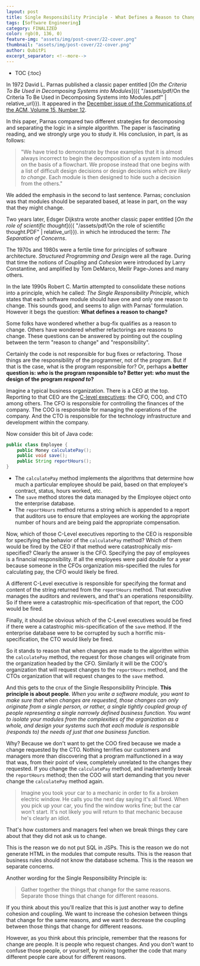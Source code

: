 ```yaml
---
layout: post
title: Single Responsibility Principle - What Defines a Reason to Change?
tags: [Software Engineering]
category: FINALIZED
color: rgb(0, 136, 0)
feature-img: "assets/img/post-cover/22-cover.png"
thumbnail: "assets/img/post-cover/22-cover.png"
author: QubitPi
excerpt_separator: <!--more-->
---
```


<!--more-->

* TOC
{:toc}


In 1972 David L. Parnas published a classic paper entitled
[_On the Criteria To Be Used in Decomposing Systems into Modules_]({{ "/assets/pdf/On the Criteria To Be Used in Decomposing Systems into  Modules.pdf" | relative_url}}).
It appeared in the [December issue of the Communications of the ACM, Volume 15, Number 12](https://dl.acm.org/doi/10.1145/361598.361623).

In this paper, Parnas compared two different strategies for decomposing and separating the logic in a simple algorithm.
The paper is fascinating reading, and we strongly urge you to study it. His conclusion, in part, is as follows:

> "We have tried to demonstrate by these examples that it is almost always incorrect to begin the decomposition of a
> system into modules on the basis of a flowchart. We propose instead that one begins with a list of difficult design 
> decisions or design decisions _which are likely to change_. Each module is then designed to hide such a decision from
> the others."

We added the emphasis in the second to last sentence. Parnas; conclusion was that modules should be separated based, at 
lease in part, on the way that they might change.

Two years later, Edsger Dijkstra wrote another classic paper entitled
[_On the role of scientific thought_]({{ "/assets/pdf/On the role of scientific thought.PDF" | relative_url}}). in which
he introduced the term: _The Separation of Concerns_.

The 1970s and 1980s were a fertile time for principles of software architecture. _Structured Programming and Design_
were all the rage. During that time the notions of _Coupling_ and _Cohesion_ were introduced by Larry Constantine, and 
amplified by Tom DeMarco, Meilir Page-Jones and many others.

In the late 1990s Robert C. Martin attempted to consolidate these notions into a principle, which he called: _The Single 
Responsibility Principle_, which states that each software module should have one and only one reason to change. This 
sounds good, and seems to align with Parnas' formulation. However it begs the question: **What defines a reason to 
change?**

Some folks have wondered whether a bug-fix qualifies as a reason to change. Others have wondered whether refactorings
are reasons to change. These questions can be answered by pointing out the coupling between the term "reason to change"
and "responsibility".

Certainly the code is not responsible for bug fixes or refactoring. Those things are the responsibility of the
programmer, not of the program. But if that is the case, what is the program responsible for? Or, perhaps **a better
question is: _who_ is the program responsible to? Better yet: _who_ must the design of the program _respond to_?**

Imagine a typical business organization. There is a CEO at the top. Reporting to that CEO are the
[C-level executives](https://resources.workable.com/hr-terms/c-level-executive#): the CFO, COO, and CTO among others.
The CFO is responsible for controlling the finances of the company. The COO is responsible for managing the operations
of the company. And the CTO is responsible for the technology infrastructure and development within the company.

Now consider this bit of Java code:

```java
public class Employee {
    public Money calculatePay();
    public void save();
    public String reportHours();
}
```

* The `calculatePay` method implements the algorithms that determine how much a particular employee should be paid,
  based on that employee's contract, status, hours worked, etc.
* The `save` method stores the data managed by the Employee object onto the enterprise database.
* The `reportHours` method returns a string which is appended to a report that auditors use to ensure that employees are 
  working the appropriate number of hours and are being paid the appropriate compensation.

Now, which of those C-Level executives reporting to the CEO is responsible for specifying the behavior of the
`calculatePay` method? Which of them would be fired by the CEO if that method were catastrophically mis-specified?
Clearly the answer is the CFO. Specifying the pay of employees is a financial responsibility. If all the employees were 
paid double for a year because someone in the CFOs organization mis-specified the rules for calculating pay, the CFO
would likely be fired.

A different C-Level executive is responsible for specifying the format and content of the string returned from the 
`reportHours` method. That executive manages the auditors and reviewers, and that's an operations responsibility. So if 
there were a catastrophic mis-specification of that report, the COO would be fired.

Finally, it should be obvious which of the C-Level executives would be fired if there were a catastrophic
mis-specification of the `save` method. If the enterprise database were to be corrupted by such a horrific 
mis-specification, the CTO would likely be fired.

So it stands to reason that when changes are made to the algorithm within the `calculatePay` method, the request for
those changes will originate from the organization headed by the CFO. Similarly it will be the COO's organization that
will request changes to the `reportHours` method, and the CTOs organization that will request changes to the `save`
method.

And this gets to the crux of the Single Responsibility Principle. **This principle is about people**. _When you write a 
software module, you want to make sure that when changes are requested, those changes can only originate from a single 
person, or rather, a single tightly coupled group of people representing a single narrowly defined business function.
You want to isolate your modules from the complexities of the organization as a whole, and design your systems such that 
each module is responsible (responds to) the needs of just that one business function._

Why? Because we don't want to get the COO fired because we made a change requested by the CTO. Nothing terrifies our 
customers and managers more than discovering that a program malfunctioned in a way that was, from their point of view, 
completely unrelated to the changes they requested. If you change the `calculatePay` method, and inadvertently break the 
`reportHours` method; then the COO will start demanding that you never change the `calculatePay` method again.

> Imagine you took your car to a mechanic in order to fix a broken electric window. He calls you the next day saying
> it's all fixed. When you pick up your car, you find the window works fine; but the car won't start. It's not likely
> you will return to that mechanic because he's clearly an idiot.

That's how customers and managers feel when we break things they care about that they did not ask us to change.

This is the reason we do not put SQL in JSPs. This is the reason we do not generate HTML in the modules that compute 
results. This is the reason that business rules should not know the database schema. This is the reason we separate 
concerns.

Another wording for the Single Responsibility Principle is:

> Gather together the things that change for the same reasons. Separate those things that change for different reasons.

If you think about this you'll realize that this is just another way to define cohesion and coupling. We want to
increase the cohesion between things that change for the same reasons, and we want to decrease the coupling between
those things that change for different reasons.

However, as you think about this principle, remember that the reasons for change are people. It is people who request 
changes. And you don't want to confuse those people, or yourself, by mixing together the code that many different
people care about for different reasons.
